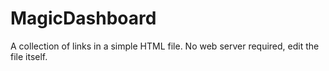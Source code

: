 # MagicDashboard

A collection of links in a simple HTML file. No web server required, edit the file itself.
